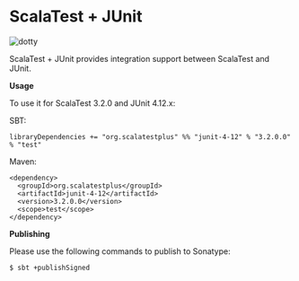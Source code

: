 # ScalaTest + JUnit
![dotty](https://github.com/giabao/scalatestplus-junit/workflows/dotty/badge.svg)

ScalaTest + JUnit provides integration support between ScalaTest and JUnit.

**Usage**

To use it for ScalaTest 3.2.0 and JUnit 4.12.x: 

SBT: 

```
libraryDependencies += "org.scalatestplus" %% "junit-4-12" % "3.2.0.0" % "test"
```

Maven: 

```
<dependency>
  <groupId>org.scalatestplus</groupId>
  <artifactId>junit-4-12</artifactId>
  <version>3.2.0.0</version>
  <scope>test</scope>
</dependency>
```

**Publishing**

Please use the following commands to publish to Sonatype: 

```
$ sbt +publishSigned
```
